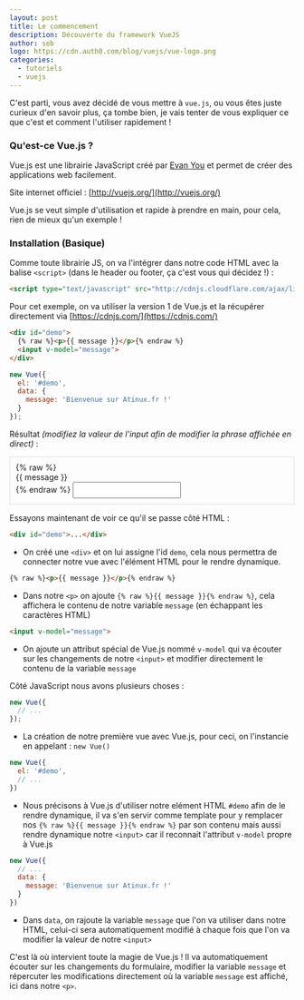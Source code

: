 ```yaml
---
layout: post
title: Le commencement
description: Découverte du framework VueJS
author: seb
logo: https://cdn.auth0.com/blog/vuejs/vue-logo.png
categories:
  - tutoriels
  - vuejs
---
```

C'est parti, vous avez décidé de vous mettre à `vue.js`, ou vous êtes juste curieux d'en savoir plus, ça tombe bien, je vais tenter de vous expliquer ce que c'est et comment l'utiliser rapidement !

### Qu'est-ce Vue.js ?

Vue.js est une librairie JavaScript créé par [Evan You](https://github.com/yyx990803) et permet de créer des applications web facilement.

Site internet officiel : [http://vuejs.org/](http://vuejs.org/)

Vue.js se veut simple d'utilisation et rapide à prendre en main, pour cela, rien de mieux qu'un exemple !

### Installation (Basique)

Comme toute librairie JS, on va l'intégrer dans notre code HTML avec la balise `<script>` (dans le header ou footer, ça c'est vous qui décidez !) :

```html
<script type="text/javascript" src="http://cdnjs.cloudflare.com/ajax/libs/vue/1.0.26/vue.min.js"></script>
```

Pour cet exemple, on va utiliser la version 1 de Vue.js et la récupérer directement via [https://cdnjs.com/](https://cdnjs.com/)

```html
<div id="demo">
  {% raw %}<p>{{ message }}</p>{% endraw %}
  <input v-model="message">
</div>
```

```js
new Vue({
  el: '#demo',
  data: {
    message: 'Bienvenue sur Atinux.fr !'
  }
});
```


Résultat *(modifiez la valeur de l'input afin de modifier la phrase affichée en direct)* :
<div id="demo" style="border: 1px solid #ddd; padding: 10px;margin-bottom: 15px;">
{% raw %}
  <p style="margin:0;">{{ message }}</p>
{% endraw %}
  <input v-model="message" style="padding: 5px;">
</div>

<script type="text/javascript">
new Vue({
  el: '#demo',
  data: {
    message: 'Bienvenue sur Atinux.fr !'
  }
});
</script>

Essayons maintenant de voir ce qu'il se passe côté HTML :

```html
<div id="demo">...</div>
```
* On créé une `<div>` et on lui assigne l'id `demo`, cela nous permettra de connecter notre vue avec l'élément HTML pour le rendre dynamique.

```html
{% raw %}<p>{{ message }}</p>{% endraw %}
```
* Dans notre `<p>` on ajoute `{% raw %}{{ message }}{% endraw %}`, cela affichera le contenu de notre variable `message` (en échappant les caractères HTML)

```html
<input v-model="message">
```
* On ajoute un attribut spécial de Vue.js nommé `v-model` qui va écouter sur les changements de notre `<input>` et modifier directement le contenu de la variable `message`

Côté JavaScript nous avons plusieurs choses :

```js
new Vue({
  // ...
});
```
* La création de notre première vue avec Vue.js, pour ceci, on l'instancie en appelant : `new Vue()`

```js
new Vue({
  el: '#demo',
  // ...
})
```
* Nous précisons à Vue.js d'utiliser notre elément HTML `#demo` afin de le rendre dynamique, il va s'en servir comme template pour y remplacer nos `{% raw %}{{ message }}{% endraw %}` par son contenu mais aussi rendre dynamique notre `<input>` car il reconnait l'attribut `v-model` propre à Vue.js

```js
new Vue({
  // ...
  data: {
    message: 'Bienvenue sur Atinux.fr !'
  }
})
```
* Dans `data`, on rajoute la variable `message` que l'on va utiliser dans notre HTML, celui-ci sera automatiquement modifié à chaque fois que l'on va modifier la valeur de notre `<input>`

C'est là où intervient toute la magie de Vue.js ! Il va automatiquement écouter sur les changements du formulaire, modifier la variable `message` et répercuter les modifications directement où la variable `message` est affiché, ici dans notre `<p>`.
